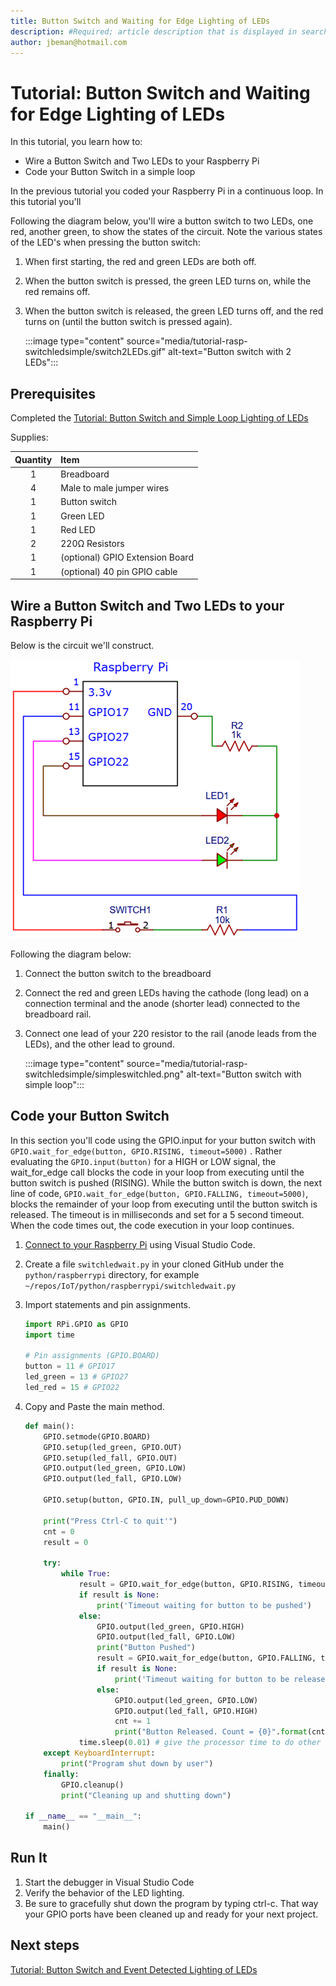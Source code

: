 ```yaml
---
title: Button Switch and Waiting for Edge Lighting of LEDs
description: #Required; article description that is displayed in search results. 
author: jbeman@hotmail.com
---
```


# Tutorial: Button Switch and Waiting for Edge Lighting of LEDs

In this tutorial, you learn how to:

- Wire a Button Switch and Two LEDs to your Raspberry Pi
- Code your Button Switch in a simple loop

In the previous tutorial you coded your Raspberry Pi in a continuous loop. In this tutorial you'll 

Following the diagram below, you'll wire a button switch to two LEDs, one red, another green, to show the states of the circuit. Note the various states of the LED's when pressing the button switch:

1. When first starting, the red and green LEDs are both off.
1. When the button switch is pressed, the green LED turns on, while the red remains off.
1. When the button switch is released, the green LED turns off, and the red turns on (until the button switch is pressed again).

    :::image type="content" source="media/tutorial-rasp-switchledsimple/switch2LEDs.gif" alt-text="Button switch with 2 LEDs":::

## Prerequisites

Completed the [Tutorial: Button Switch and Simple Loop Lighting of LEDs](tutorial-rasp-switchledsimple.md)

Supplies:

|Quantity  |Item  |
|:---:|:---|
|1     | Breadboard |
|4     | Male to male jumper wires |
|1     | Button switch |
|1     | Green LED    |
|1     | Red LED    |
|2     | 220Ω Resistors |
|1     | (optional) GPIO Extension Board |
|1     | (optional) 40 pin GPIO cable |

## Wire a Button Switch and Two LEDs to your Raspberry Pi

Below is the circuit we'll construct.

![lnk_ledswitchsimpleschematic]

Following the diagram below:

1. Connect the button switch to the breadboard
1. Connect the red and green LEDs having the cathode (long lead) on a connection terminal and the anode (shorter lead) connected to the breadboard rail.
1. Connect one lead of your 220 resistor to the rail (anode leads from the LEDs), and the other lead to ground.

    :::image type="content" source="media/tutorial-rasp-switchledsimple/simpleswitchled.png" alt-text="Button switch with simple loop":::

## Code your Button Switch

In this section you'll code using the GPIO.input for your button switch with  
`GPIO.wait_for_edge(button, GPIO.RISING, timeout=5000)` . Rather evaluating the `GPIO.input(button)` for a HIGH or LOW signal, the wait_for_edge call blocks the code in your loop from executing until the button switch is pushed (RISING). While the button switch is down, the next line of code, `GPIO.wait_for_edge(button, GPIO.FALLING, timeout=5000)`, blocks the remainder of your loop from executing until the button switch is released.  The timeout is in milliseconds and set for a 5 second timeout. When the code times out, the code execution in your loop continues.

1. [Connect to your Raspberry Pi](https://code.visualstudio.com/docs/remote/ssh#_connect-to-a-remote-host) using Visual Studio Code.
1. Create a file `switchledwait.py` in your cloned GitHub under the `python/raspberrypi` directory, for example `~/repos/IoT/python/raspberrypi/switchledwait.py`
1. Import statements and pin assignments.

    ```python
    import RPi.GPIO as GPIO
    import time
    
    # Pin assignments (GPIO.BOARD)
    button = 11 # GPIO17
    led_green = 13 # GPIO27
    led_red = 15 # GPIO22
    ```

1. Copy and Paste the main method.

    ```python
    def main():
        GPIO.setmode(GPIO.BOARD)
        GPIO.setup(led_green, GPIO.OUT)
        GPIO.setup(led_fall, GPIO.OUT)
        GPIO.output(led_green, GPIO.LOW)
        GPIO.output(led_fall, GPIO.LOW)
    
        GPIO.setup(button, GPIO.IN, pull_up_down=GPIO.PUD_DOWN)
    
        print("Press Ctrl-C to quit'")
        cnt = 0
        result = 0
    
        try:
            while True:
                result = GPIO.wait_for_edge(button, GPIO.RISING, timeout=5000)
                if result is None:
                    print('Timeout waiting for button to be pushed')
                else:
                    GPIO.output(led_green, GPIO.HIGH)
                    GPIO.output(led_fall, GPIO.LOW)
                    print("Button Pushed")
                    result = GPIO.wait_for_edge(button, GPIO.FALLING, timeout=5000)
                    if result is None:
                        print('Timeout waiting for button to be released')
                    else:
                        GPIO.output(led_green, GPIO.LOW)
                        GPIO.output(led_fall, GPIO.HIGH)
                        cnt += 1
                        print("Button Released. Count = {0}".format(cnt))
                time.sleep(0.01) # give the processor time to do other things
        except KeyboardInterrupt:
            print("Program shut down by user")
        finally:
            GPIO.cleanup()
            print("Cleaning up and shutting down")
    
    if __name__ == "__main__":
        main()
    ```

## Run It
<!-- Introduction paragraph -->
1. Start the debugger in Visual Studio Code
1. Verify the behavior of the LED lighting.
1. Be sure to gracefully shut down the program by typing ctrl-c.  That way your GPIO ports have been cleaned up and ready for your next project.

## Next steps

[Tutorial: Button Switch and Event Detected Lighting of LEDs](tutorial-rasp-switchledevent.md)

<!--images-->

[lnk_ledswitchsimpleschematic]: media/tutorial-rasp-switchledsimple/ledswitchsimpleschematic.png